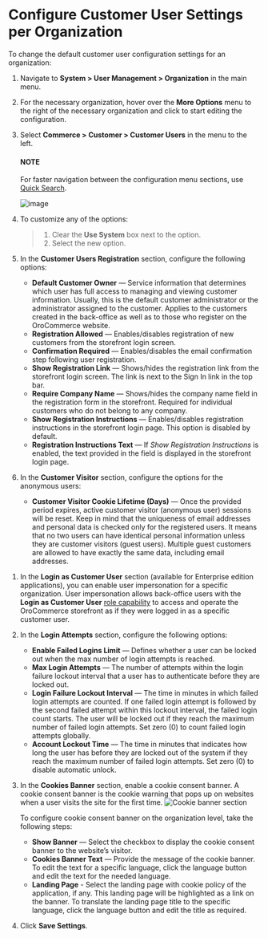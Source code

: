 <a id="system-user-mngm-organization-configuration-commerce-customers-customer-users"></a>

# Configure Customer User Settings per Organization

To change the default customer user configuration settings for an organization:

1. Navigate to **System > User Management > Organization** in the main menu.
2. For the necessary organization, hover over the <i class="fa fa-ellipsis-h fa-lg" aria-hidden="true"></i> **More Options** menu to the right of the necessary organization and click <i class="fas fa-cog" aria-hidden="true"></i> to start editing the configuration.
3. Select **Commerce > Customer > Customer Users** in the menu to the left.

   #### NOTE
   For faster navigation between the configuration menu sections, use [Quick Search](../../../../../configuration/quick-search.md#user-guide-system-configuration-quick-search).

   ![image](user/img/system/user_management/org_configuration/customers/CustomerUsersPerOrganization.png)
4. To customize any of the options:
   > 1. Clear the **Use System** box next to the option.
   > 2. Select the new option.
5. In the **Customer Users Registration** section, configure the following options:
   * **Default Customer Owner** — Service information that determines which user has full access to managing and viewing customer information. Usually, this is the default customer administrator or the administrator assigned to the customer. Applies to the customers created in the back-office as well as to those who register on the OroCommerce website.
   * **Registration Allowed** — Enables/disables registration of new customers from the storefront login screen.
   * **Confirmation Required** — Enables/disables the email confirmation step following user registration.
   * **Show Registration Link** — Shows/hides the registration link from the storefront login screen. The link is next to the Sign In link in the top bar.
   * **Require Company Name** — Shows/hides the company name field in the registration form in the storefront. Required for individual customers who do not belong to any company.
   * **Show Registration Instructions** — Enables/disables registration instructions in the storefront login page. This option is disabled by default.
   * **Registration Instructions Text** — If *Show Registration Instructions* is enabled, the text provided in the field is displayed in the storefront login page.
6. In the **Customer Visitor** section, configure the options for the anonymous users:
   * **Customer Visitor Cookie Lifetime (Days)** — Once the provided period expires, active customer visitor (anonymous user) sessions will be reset. Keep in mind that the uniqueness of email addresses and personal data is checked only for the registered users. It means that no two users can have identical personal information unless they are customer visitors (guest users). Multiple guest customers are allowed to have exactly the same data, including email addresses.

<a id="organization-user-impersonation"></a>
1. In the **Login as Customer User** section (available for Enterprise edition applications), you can enable user impersonation for a specific organization. User impersonation allows back-office users with the **Login as Customer User** [role capability](../../../../roles/admin-capabilities.md#admin-capabilities) to access and operate the OroCommerce storefront as if they were logged in as a specific customer user.
2. In the **Login Attempts** section, configure the following options:
   * **Enable Failed Logins Limit** — Defines whether a user can be locked out when the max number of login attempts is reached.
   * **Max Login Attempts** — The number of attempts within the login failure lockout interval that a user has to authenticate before they are locked out.
   * **Login Failure Lockout Interval** — The time in minutes in which failed login attempts are counted. If one failed login attempt is followed by the second failed attempt within this lockout interval, the failed login count starts. The user will be locked out if they reach the maximum number of failed login attempts. Set zero (0) to count failed login attempts globally.
   * **Account Lockout Time** — The time in minutes that indicates how long the user has before they are locked out of the system if they reach the maximum number of failed login attempts. Set zero (0) to disable automatic unlock.
3. In the **Cookies Banner** section, enable a cookie consent banner. A cookie consent banner is the cookie warning that pops up on websites when a user visits the site for the first time.
   ![Cookie banner section](user/img/system/user_management/org_configuration/customers/cookie-banner-organization.png)

   To configure cookie consent banner on the organization level, take the following steps:
   * **Show Banner** — Select the checkbox to display the cookie consent banner to the website’s visitor.
   * **Cookies Banner Text** — Provide the message of the cookie banner. To edit the text for a specific language, click the language button and edit the text for the needed language.
   * **Landing Page** - Select the landing page with cookie policy of the application, if any. This landing page will be highlighted as a link on the banner. To translate the landing page title to the specific language, click the language button and edit the title as required.
4. Click **Save Settings**.

<!-- fa-bars = fa-navicon -->
<!-- Ic Tiles is used as Set As Default in saved views, and as tiles in display layout options -->
<!-- IcPencil refers to Rename in Commerce and Inline Editing in CRM -->
<!-- Check mark in the square. -->
<!-- SortDesc is also used as drop-down arrow -->
